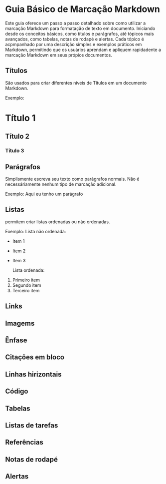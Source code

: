 # Guia Básico de Marcação Markdown
Este guia oferece um passo a passo detalhado sobre como utilizar  a marcação Markdown para formatação de texto em documento. Iniciando desde os conceitos básicos, como títulos e parágrafos, até tópicos mais avançados, como tabelas, notas de rodapé e alertas. Cada tópico é acpmpanhado por uma descrição simples e exemplos práticos em Markdown, permitindo que os usuários aprendam e apliquem rapidadente a marcação Markdown em seus própios documentos.

## Títulos
São usados para criar diferentes níveis de Títulos em um documento Markdown.

Exemplo:
# Título 1
## Título 2
### Título 3

## Parágrafos 
Simplismente escreva seu texto como parágrafos normais. Não é necessáriamente nenhum tipo de marcação adicional.

Exemplo:
Aqui eu tenho um parágrafo

## Listas
permitem criar listas ordenadas ou não ordenadas.

Exemplo:
Lista não ordenada: 

* Item 1
* Item 2
* Item 3

  Lista ordenada:
  
1. Primeiro item
2. Segundo item
3. Terceiro item 
  
## Links
## Imagems
## Ênfase
## Citações em bloco
## Linhas hirizontais
## Código 
## Tabelas
## Listas de tarefas
## Referências 
## Notas de rodapé 
## Alertas

